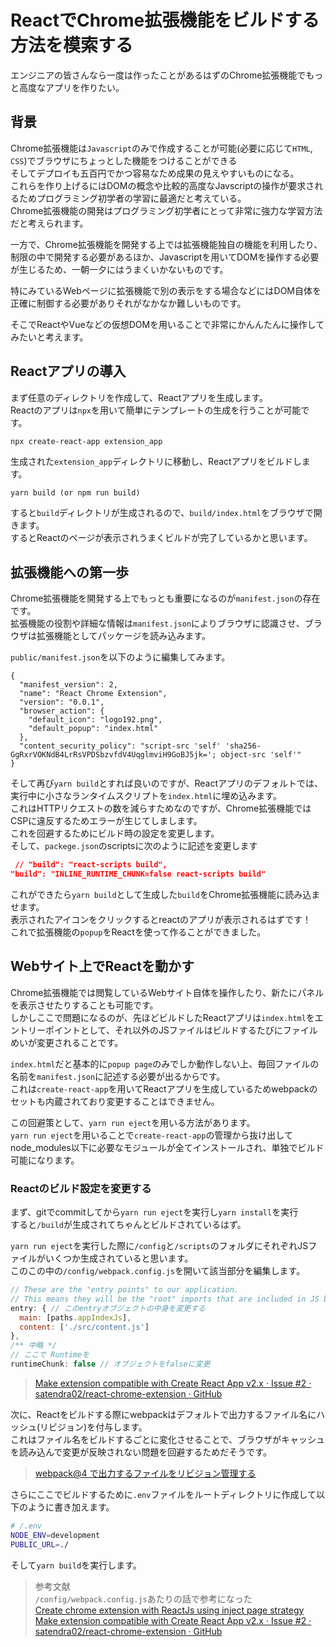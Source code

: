 # ReactでChrome拡張機能をビルドする方法を模索する

エンジニアの皆さんなら一度は作ったことがあるはずのChrome拡張機能でもっと高度なアプリを作りたい。  

## 背景


Chrome拡張機能は`Javascript`のみで作成することが可能(必要に応じて`HTML`, `CSS`)でブラウザにちょっとした機能をつけることができる  
そしてデプロイも五百円でかつ容易なため成果の見えやすいものになる。  
これらを作り上げるにはDOMの概念や比較的高度なJavscriptの操作が要求されるためプログラミング初学者の学習に最適だと考えている。  
Chrome拡張機能の開発はプログラミング初学者にとって非常に強力な学習方法だと考えられます。  

一方で、Chrome拡張機能を開発する上では拡張機能独自の機能を利用したり、制限の中で開発する必要があるほか、Javascriptを用いてDOMを操作する必要が生じるため、一朝一夕にはうまくいかないものです。  

特にみているWebページに拡張機能で別の表示をする場合などにはDOM自体を正確に制御する必要がありそれがなかなか難しいものです。  

そこでReactやVueなどの仮想DOMを用いることで非常にかんんたんに操作してみたいと考えます。  

## Reactアプリの導入


まず任意のディレクトリを作成して、Reactアプリを生成します。  
Reactのアプリは`npx`を用いて簡単にテンプレートの生成を行うことが可能です。  

```bash  
npx create-react-app extension_app  
```  

生成された`extension_app`ディレクトリに移動し、Reactアプリをビルドします。  

```  
yarn build (or npm run build)  
```  

すると`build`ディレクトリが生成されるので、`build/index.html`をブラウザで開きます。  
するとReactのページが表示されうまくビルドが完了しているかと思います。  

## 拡張機能への第一歩

Chrome拡張機能を開発する上でもっとも重要になるのが`manifest.json`の存在です。  
拡張機能の役割や詳細な情報は`manifest.json`によりブラウザに認識させ、ブラウザは拡張機能としてパッケージを読み込みます。  

`public/manifest.json`を以下のように編集してみます。  

```  
{
  "manifest_version": 2,  
  "name": "React Chrome Extension",  
  "version": "0.0.1",  
  "browser_action": {  
    "default_icon": "logo192.png",  
    "default_popup": "index.html"  
  },  
  "content_security_policy": "script-src 'self' 'sha256-GgRxrVOKNdB4LrRsVPDSbzvfdV4UqglmviH9GoBJ5jk='; object-src 'self'"  
}
```  

そして再び`yarn build`とすれば良いのですが、Reactアプリのデフォルトでは、実行中に小さなランタイムスクリプトを`index.html`に埋め込みます。  
これはHTTPリクエストの数を減らすためなのですが、Chrome拡張機能ではCSPに違反するためエラーが生じてしまします。  
これを回避するためにビルド時の設定を変更します。  
そして、`packege.json`のscriptsに次のように記述を変更します  

```json  
 // "build": "react-scripts build",  
"build": "INLINE_RUNTIME_CHUNK=false react-scripts build"  
```  

これができたら`yarn build`として生成した`build`をChrome拡張機能に読み込ませます。  
表示されたアイコンをクリックするとreactのアプリが表示されるはずです！  
これで拡張機能の`popup`をReactを使って作ることができました。  


## Webサイト上でReactを動かす

Chrome拡張機能では閲覧しているWebサイト自体を操作したり、新たにパネルを表示させたりすることも可能です。  
しかしここで問題になるのが、先ほどビルドしたReactアプリは`index.html`をエントリーポイントとして、それ以外のJSファイルはビルドするたびにファイルめいが変更されることです。  

`index.html`だと基本的に`popup page`のみでしか動作しない上、毎回ファイルの名前を`manifest.json`に記述する必要が出るからです。  
これは`create-react-app`を用いてReactアプリを生成しているためwebpackのセットも内蔵されており変更することはできません。  

この回避策として、`yarn run eject`を用いる方法があります。  
`yarn run eject`を用いることで`create-react-app`の管理から抜け出してnode_modules以下に必要なモジュールが全てインストールされ、単独でビルド可能になります。  

### Reactのビルド設定を変更する

まず、gitでcommitしてから`yarn run eject`を実行し`yarn install`を実行  
すると`/build`が生成されてちゃんとビルドされているはず。  

`yarn run eject`を実行した際に`/config`と`/scripts`のフォルダにそれぞれJSファイルがいくつか生成されていると思います。  
このこの中の`/config/webpack.config.js`を開いて該当部分を編集します。

```javascript
// These are the "entry points" to our application.
// This means they will be the "root" imports that are included in JS bundle.
entry: { // このentryオブジェクトの中身を変更する
  main: [paths.appIndexJs],
  content: ['./src/content.js']
},
/** 中略 */
// ここで Runtimeを
runtimeChunk: false // オブジェクトをfalseに変更
```

> [Make extension compatible with Create React App v2.x · Issue #2 · satendra02/react-chrome-extension · GitHub](https://github.com/satendra02/react-chrome-extension/issues/2#issuecomment-559533252)

次に、Reactをビルドする際にwebpackはデフォルトで出力するファイル名にハッシュ(リビジョン)を付与します。  
これはファイル名をビルドするごとに変化させることで、ブラウザがキャッシュを読み込んで変更が反映されない問題を回避するためだそうです。
> [webpack@4 で出力するファイルをリビジョン管理する](https://numb86-tech.hatenablog.com/entry/2018/11/03/122201)


さらにここでビルドするために`.env`ファイルをルートディレクトリに作成して以下のように書き加えます。

```bash
# /.env
NODE_ENV=development
PUBLIC_URL=./
```

そして`yarn build`を実行します。


 
> 参考文献  
> `/config/webpack.config.js`あたりの話で参考になった  
>  [Create chrome extension with ReactJs using inject page strategy](https://itnext.io/create-chrome-extension-with-reactjs-using-inject-page-strategy-137650de1f39)  
> [Make extension compatible with Create React App v2.x · Issue #2 · satendra02/react-chrome-extension · GitHub](https://github.com/satendra02/react-chrome-extension/issues/2#issuecomment-559533252)